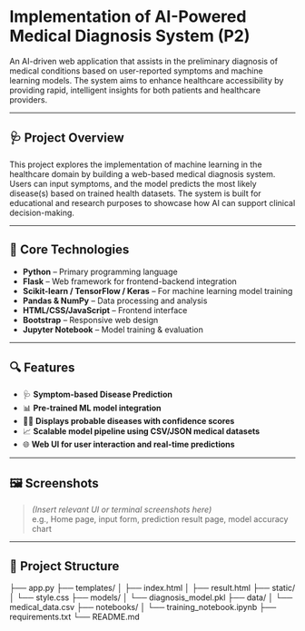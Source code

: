 # Implementation of AI-Powered Medical Diagnosis System (P2)

An AI-driven web application that assists in the preliminary diagnosis of medical conditions based on user-reported symptoms and machine learning models. The system aims to enhance healthcare accessibility by providing rapid, intelligent insights for both patients and healthcare providers.

---

## 🩺 Project Overview

This project explores the implementation of machine learning in the healthcare domain by building a web-based medical diagnosis system. Users can input symptoms, and the model predicts the most likely disease(s) based on trained health datasets. The system is built for educational and research purposes to showcase how AI can support clinical decision-making.

---

## 🧠 Core Technologies

- **Python** – Primary programming language
- **Flask** – Web framework for frontend-backend integration
- **Scikit-learn / TensorFlow / Keras** – For machine learning model training
- **Pandas & NumPy** – Data processing and analysis
- **HTML/CSS/JavaScript** – Frontend interface
- **Bootstrap** – Responsive web design
- **Jupyter Notebook** – Model training & evaluation

---

## 🔍 Features

- 🩺 **Symptom-based Disease Prediction**
- 📊 **Pre-trained ML model integration**
- 👨‍⚕️ **Displays probable diseases with confidence scores**
- 📈 **Scalable model pipeline using CSV/JSON medical datasets**
- 🌐 **Web UI for user interaction and real-time predictions**

---

## 🖼️ Screenshots

> *(Insert relevant UI or terminal screenshots here)*  
> e.g., Home page, input form, prediction result page, model accuracy chart

---

## 📁 Project Structure

├── app.py
├── templates/
│ ├── index.html
│ ├── result.html
├── static/
│ └── style.css
├── models/
│ └── diagnosis_model.pkl
├── data/
│ └── medical_data.csv
├── notebooks/
│ └── training_notebook.ipynb
├── requirements.txt
└── README.md
